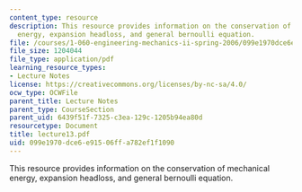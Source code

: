 ```yaml
---
content_type: resource
description: This resource provides information on the conservation of mechanical
  energy, expansion headloss, and general bernoulli equation.
file: /courses/1-060-engineering-mechanics-ii-spring-2006/099e1970dce6e91506ffa782ef1f1090_lecture13.pdf
file_size: 1204044
file_type: application/pdf
learning_resource_types:
- Lecture Notes
license: https://creativecommons.org/licenses/by-nc-sa/4.0/
ocw_type: OCWFile
parent_title: Lecture Notes
parent_type: CourseSection
parent_uid: 6439f51f-7325-c3ea-129c-1205b94ea80d
resourcetype: Document
title: lecture13.pdf
uid: 099e1970-dce6-e915-06ff-a782ef1f1090
---
```

This resource provides information on the conservation of mechanical energy, expansion headloss, and general bernoulli equation.